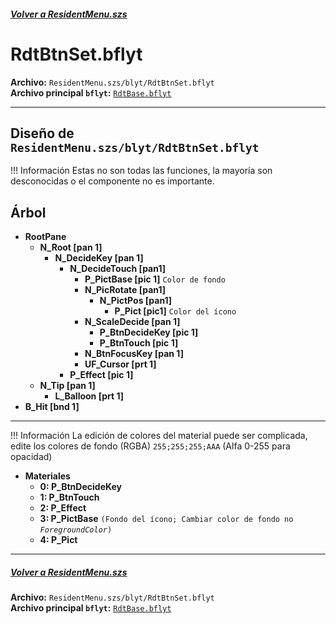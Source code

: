 ##### [Volver a ResidentMenu.szs](../index.md)

# RdtBtnSet.bflyt

**Archivo:** `ResidentMenu.szs/blyt/RdtBtnSet.bflyt`<br>
**Archivo principal `bflyt`:** [`RdtBase.bflyt`](../RdtBase.bflyt.md)

---

## Diseño de `ResidentMenu.szs/blyt/RdtBtnSet.bflyt`

<!-- prettier-ignore -->
!!! Información
    Estas no son todas las funciones, la mayoría son desconocidas o el componente no es importante.
	
## Árbol

-	**RootPane**
	-	**N_Root [pan 1]**
		-	**N_DecideKey [pan 1]**
			-	**N_DecideTouch [pan1]**
				-	**P_PictBase [pic 1]** `Color de fondo`
				-	**N_PicRotate [pan1]**
					-	**N_PictPos [pan1]**
						-	**P_Pict [pic1]** `Color del ícono`
				-	**N_ScaleDecide [pan 1]**
					-	**P_BtnDecideKey [pic 1]**
					-	**P_BtnTouch [pic 1]**
				-	**N_BtnFocusKey [pan 1]**
				-	**UF_Cursor [prt 1]**
			-	**P_Effect [pic 1]**
	-	**N_Tip [pan 1]**
		-	**L_Balloon [prt 1]**
-	**B_Hit [bnd 1]**	
---

<!-- prettier-ignore -->
!!! Información
    La edición de colores del material puede ser complicada, edite los colores de fondo (RGBA) `255;255;255;AAA` (Alfa 0-255 para opacidad)

-	**Materiales**
	-	**0: P_BtnDecideKey**
	-	**1: P_BtnTouch**
	-	**2: P_Effect**
	-	**3: P_PictBase** `(Fondo del ícono; Cambiar color de fondo no `_`ForegroundColor`_`)`
	-	**4: P_Pict**
---
	
##### [Volver a ResidentMenu.szs](../index.md)

**Archivo:** `ResidentMenu.szs/blyt/RdtBtnSet.bflyt`<br>
**Archivo principal `bflyt`:** [`RdtBase.bflyt`](../RdtBase.bflyt.md)
